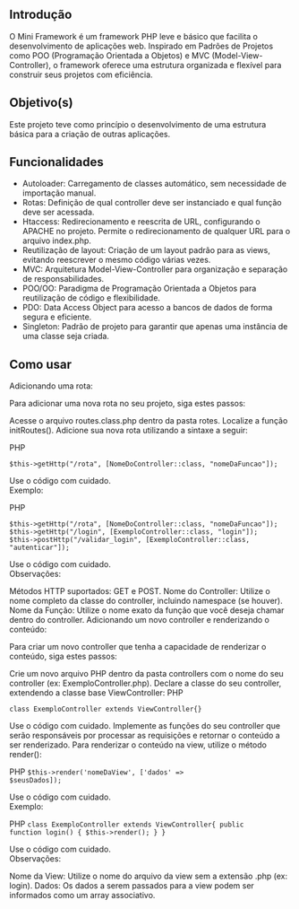 <h2>Introdução</h2>
<p>
    O Mini Framework é um framework PHP leve e básico que facilita o desenvolvimento de aplicações web. 
    Inspirado em Padrões de Projetos como POO (Programação Orientada a Objetos) e MVC (Model-View-Controller), 
    o framework oferece uma estrutura organizada e flexível para construir seus projetos com eficiência.
</p>

<h2>Objetivo(s)</h2>
<p>
    Este projeto teve como princípio o desenvolvimento de uma estrutura básica para a criação de outras aplicações.
</p>


<h2>Funcionalidades</h2>
<ul>
    <li>Autoloader: Carregamento de classes automático, sem necessidade de importação manual.</li>
    <li>Rotas: Definição de qual controller deve ser instanciado e qual função deve ser acessada.</li>
    <li>Htaccess: Redirecionamento e reescrita de URL, configurando o APACHE no projeto. Permite o redirecionamento de qualquer URL para o arquivo index.php.</li>
    <li>Reutilização de layout: Criação de um layout padrão para as views, evitando reescrever o mesmo código várias vezes.</li>
    <li>MVC: Arquitetura Model-View-Controller para organização e separação de responsabilidades.</li>
    <li>POO/OO: Paradigma de Programação Orientada a Objetos para reutilização de código e flexibilidade.</li>
    <li>PDO: Data Access Object para acesso a bancos de dados de forma segura e eficiente.</li>
    <li>Singleton: Padrão de projeto para garantir que apenas uma instância de uma classe seja criada.</li>
</ul>

<h2>Como usar</h2>
Adicionando uma rota:

Para adicionar uma nova rota no seu projeto, siga estes passos:

Acesse o arquivo routes.class.php dentro da pasta rotes.
Localize a função initRoutes().
Adicione sua nova rota utilizando a sintaxe a seguir:

<p>PHP</p>
<code>$this->getHttp("/rota", [NomeDoController::class, "nomeDaFuncao"]);</code>

Use o código com cuidado.<br>
Exemplo:

<p>PHP</p>
<code>$this->getHttp("/rota", [NomeDoController::class, "nomeDaFuncao"]);</code><br>
<code>$this->getHttp("/login", [ExemploController::class, "login"]);</code><br>
<code>$this->postHttp("/validar_login", [ExemploController::class, "autenticar"]);</code><br>

Use o código com cuidado.<br>
Observações:

Métodos HTTP suportados: GET e POST.
Nome do Controller: Utilize o nome completo da classe do controller, incluindo namespace (se houver).
Nome da Função: Utilize o nome exato da função que você deseja chamar dentro do controller.
Adicionando um novo controller e renderizando o conteúdo:

Para criar um novo controller que tenha a capacidade de renderizar o conteúdo, siga estes passos:

Crie um novo arquivo PHP dentro da pasta controllers com o nome do seu controller (ex: ExemploController.php).
Declare a classe do seu controller, extendendo a classe base ViewController:
PHP

<code>class ExemploController extends ViewController{}</code>

Use o código com cuidado.
Implemente as funções do seu controller que serão responsáveis por processar as requisições e retornar o conteúdo a ser renderizado.
Para renderizar o conteúdo na view, utilize o método render():

PHP
<code>$this->render('nomeDaView', ['dados' => $seusDados]);</code>

Use o código com cuidado.<br>
Exemplo:

PHP
<code>class ExemploController extends ViewController{ public function login() { $this->render(); } }</code>

Use o código com cuidado.<br>
Observações:

Nome da View: Utilize o nome do arquivo da view sem a extensão .php (ex: login).
Dados: Os dados a serem passados para a view podem ser informados como um array associativo.